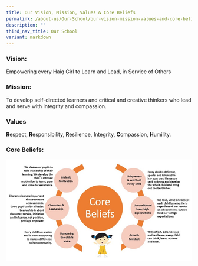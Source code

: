 ```yaml
---
title: Our Vision, Mission, Values & Core Beliefs
permalink: /about-us/Our-School/our-vision-mission-values-and-core-beliefs/
description: ""
third_nav_title: Our School
variant: markdown
---
```

### Vision:


Empowering every Haig Girl to Learn and Lead, in Service of Others



  

### Mission:

To develop self-directed learners and critical and creative thinkers who lead and serve with integrity and compassion.

  

### Values

    
**R**espect, **R**esponsibility, **R**esilience, **I**ntegrity, **C**ompassion, **H**umility.
  

### Core Beliefs:

![](/images/CORE%20BELIEFS.jpeg)